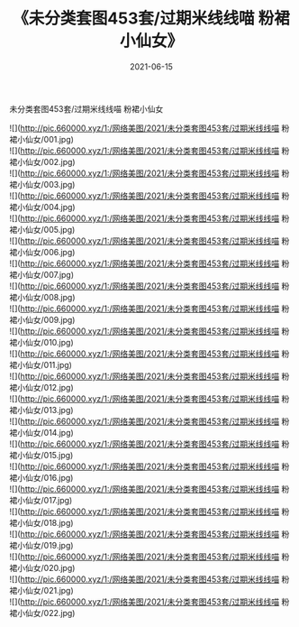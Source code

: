﻿---
layout: post
title:  《未分类套图453套/过期米线线喵 粉裙小仙女》
date:   2021-06-15
img: http://pic.660000.xyz/1:/网络美图/2021/未分类套图453套/过期米线线喵 粉裙小仙女/000.jpg
categories: [美女, 清纯, 唯美]
---

未分类套图453套/过期米线线喵 粉裙小仙女

 ![](http://pic.660000.xyz/1:/网络美图/2021/未分类套图453套/过期米线线喵 粉裙小仙女/001.jpg) <br>![](http://pic.660000.xyz/1:/网络美图/2021/未分类套图453套/过期米线线喵 粉裙小仙女/002.jpg) <br>![](http://pic.660000.xyz/1:/网络美图/2021/未分类套图453套/过期米线线喵 粉裙小仙女/003.jpg) <br>![](http://pic.660000.xyz/1:/网络美图/2021/未分类套图453套/过期米线线喵 粉裙小仙女/004.jpg) <br>![](http://pic.660000.xyz/1:/网络美图/2021/未分类套图453套/过期米线线喵 粉裙小仙女/005.jpg) <br>![](http://pic.660000.xyz/1:/网络美图/2021/未分类套图453套/过期米线线喵 粉裙小仙女/006.jpg) <br>![](http://pic.660000.xyz/1:/网络美图/2021/未分类套图453套/过期米线线喵 粉裙小仙女/007.jpg) <br>![](http://pic.660000.xyz/1:/网络美图/2021/未分类套图453套/过期米线线喵 粉裙小仙女/008.jpg) <br>![](http://pic.660000.xyz/1:/网络美图/2021/未分类套图453套/过期米线线喵 粉裙小仙女/009.jpg) <br>![](http://pic.660000.xyz/1:/网络美图/2021/未分类套图453套/过期米线线喵 粉裙小仙女/010.jpg) <br>![](http://pic.660000.xyz/1:/网络美图/2021/未分类套图453套/过期米线线喵 粉裙小仙女/011.jpg) <br>![](http://pic.660000.xyz/1:/网络美图/2021/未分类套图453套/过期米线线喵 粉裙小仙女/012.jpg) <br>![](http://pic.660000.xyz/1:/网络美图/2021/未分类套图453套/过期米线线喵 粉裙小仙女/013.jpg) <br>![](http://pic.660000.xyz/1:/网络美图/2021/未分类套图453套/过期米线线喵 粉裙小仙女/014.jpg) <br>![](http://pic.660000.xyz/1:/网络美图/2021/未分类套图453套/过期米线线喵 粉裙小仙女/015.jpg) <br>![](http://pic.660000.xyz/1:/网络美图/2021/未分类套图453套/过期米线线喵 粉裙小仙女/016.jpg) <br>![](http://pic.660000.xyz/1:/网络美图/2021/未分类套图453套/过期米线线喵 粉裙小仙女/017.jpg) <br>![](http://pic.660000.xyz/1:/网络美图/2021/未分类套图453套/过期米线线喵 粉裙小仙女/018.jpg) <br>![](http://pic.660000.xyz/1:/网络美图/2021/未分类套图453套/过期米线线喵 粉裙小仙女/019.jpg) <br>![](http://pic.660000.xyz/1:/网络美图/2021/未分类套图453套/过期米线线喵 粉裙小仙女/020.jpg) <br>![](http://pic.660000.xyz/1:/网络美图/2021/未分类套图453套/过期米线线喵 粉裙小仙女/021.jpg) <br>![](http://pic.660000.xyz/1:/网络美图/2021/未分类套图453套/过期米线线喵 粉裙小仙女/022.jpg) <br>